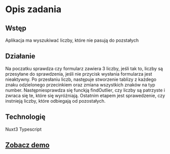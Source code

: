 # Opis zadania


## Wstęp

Aplikacja ma wyszukiwać liczby, które nie pasują do pozstałych

## Działanie

Na poczatku sprawdza czy formularz zawiera 3 liczby, jeśli tak to, liczby są przesyłane do sprawdzenia, jeśli nie przycisk wysłania formularza jest nieaktywny. Po przesłaniu liczb, następuje stworzenie tablizy z każdego znaku odzielonego przecinkiem oraz zmiana wszystkich znaków na typ number. Następniesprawdza się funckją findOutlier, czy liczby są patrzyste i zwraca się te, które się wyróżniają. Ostatnim etapem jest sprawedzenie, czy instnieją liczby, które odbiegają od pozostałych.

## Technologię 
Nuxt3 Typescript

## <a href = "zadanie-rekrutacja.vercel.app">Zobacz demo</a>

